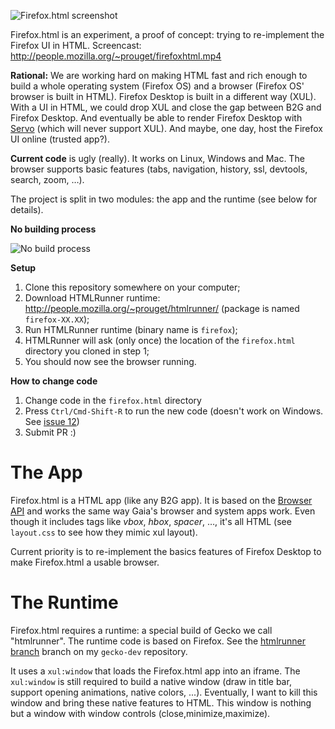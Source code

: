 ![Firefox.html screenshot](https://cloud.githubusercontent.com/assets/373579/5206795/f2153b1c-75a4-11e4-8bb7-da6c94c0a050.png)


Firefox.html is an experiment, a proof of concept: trying to re-implement the Firefox UI in HTML. Screencast: http://people.mozilla.org/~prouget/firefoxhtml.mp4

**Rational:** We are working hard on making HTML fast and rich enough to build
a whole operating system (Firefox OS) and a browser (Firefox OS' browser
is built in HTML). Firefox Desktop is built in a different way (XUL). With a UI
in HTML, we could drop XUL and close the gap between B2G and Firefox Desktop.
And eventually be able to render Firefox Desktop with [Servo](https://github.com/servo/servo)
(which will never support XUL). And maybe, one day, host the Firefox UI online (trusted app?).

**Current code** is ugly (really). It works on Linux, Windows and Mac.
The browser supports basic features (tabs, navigation, history, ssl, devtools, search, zoom, …).

The project is split in two modules: the app and the runtime (see below for details).

**No building process**

![No build process](https://cloud.githubusercontent.com/assets/373579/5208414/3d48ec64-75b4-11e4-942d-64e194c57b9f.gif)

**Setup**

1. Clone this repository somewhere on your computer;
2. Download HTMLRunner runtime: http://people.mozilla.org/~prouget/htmlrunner/ (package is named `firefox-XX.XX`);
3. Run HTMLRunner runtime (binary name is `firefox`);
4. HTMLRunner will ask (only once) the location of the `firefox.html` directory you cloned in step 1;
5. You should now see the browser running.

**How to change code**

1. Change code in the `firefox.html` directory
2. Press `Ctrl/Cmd-Shift-R` to run the new code (doesn't work on Windows. See [issue 12](https://github.com/paulrouget/firefox.html/issues/12))
3. Submit PR :)

# The App

Firefox.html is a HTML app (like any B2G app). It is based on the
[Browser API](https://developer.mozilla.org/en-US/docs/DOM/Using_the_Browser_API)
and works the same way Gaia's browser and system apps work.
Even though it includes tags like *vbox*, *hbox*, *spacer*, …, it's all HTML
(see `layout.css` to see how they mimic xul layout).

Current priority is to re-implement the basics features of Firefox Desktop
to make Firefox.html a usable browser.

# The Runtime

Firefox.html requires a runtime: a special build of Gecko we call "htmlrunner".
The runtime code is based on Firefox.
See the [htmlrunner branch](https://github.com/paulrouget/gecko-dev/tree/htmlrunner)
branch on my `gecko-dev` repository.

It uses a `xul:window` that loads the Firefox.html app into an iframe. The
`xul:window` is still required to build a native window (draw in title bar,
support opening animations, native colors, ...). Eventually, I want to kill
this window and bring these native features to HTML. This window is nothing
but a window with window controls (close,minimize,maximize).
